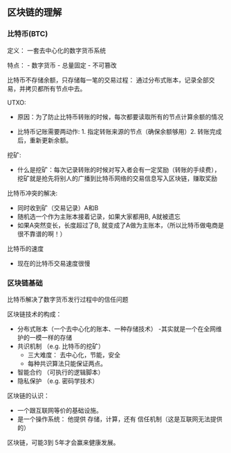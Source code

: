 ## 区块链的理解

### 比特币(BTC)

定义： 一套去中心化的数字货币系统

特点：
    - 数字货币
    - 总量固定
    - 不可篡改
    
比特币不存储余额，只存储每一笔的交易过程： 通过分布式账本，记录全部交易，并拷贝都所有节点中去。

UTXO:

- 原因：为了防止比特币转账的时候，每次都要读取所有的节点计算余额的情况

- 比特币记账需要两动作: 1. 指定转账来源的节点（确保余额够用）2. 转账完成后，重新更新余额。
    
    
挖矿:

- 什么是挖矿：每次记录转账的时候对写入者会有一定奖励（转账的手续费），挖矿就是抢先将别人的广播到比特币网络的交易信息写入区块链，赚取奖励
    
比特币冲突的解决:

- 同时收到矿（交易记录）A和B
- 随机选一个作为主账本接着记录，如果大家都用B, A就被遗忘
- 如果A突然变长，长度超过了B, 就变成了A做为主账本，（所以比特币做电商是很不靠谱的啊！）

比特币的速度

- 现在的比特币交易速度很慢

### 区块链基础

比特币解决了数字货币发行过程中的信任问题

区块链技术的构成：

- 分布式账本（一个去中心化的账本、一种存储技术）
    -其实就是一个在全网维护的一模一样的存储
- 共识机制 （e.g. 比特币的挖矿）
    - 三大难度： 去中心化，节能，安全
    - 每种共识算法只能保证两点。
- 智能合约 （可执行的逻辑脚本）
- 隐私保护 （e.g. 密码学技术）

区块链的认识： 

- 一个跟互联网等价的基础设施。
- 是一个操作系统： 他提供 存储，计算，还有 信任机制（这是互联网无法提供的）

区块链，可能3到 5年才会赢来健康发展。
